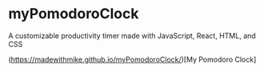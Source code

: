 # myPomodoroClock
A customizable productivity timer made with JavaScript, React, HTML, and CSS

(https://madewithmike.github.io/myPomodoroClock/)[My Pomodoro Clock]
 

